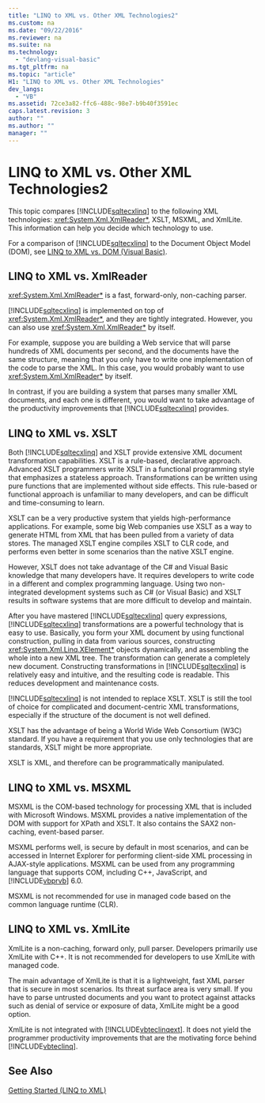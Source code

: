 ```yaml
---
title: "LINQ to XML vs. Other XML Technologies2"
ms.custom: na
ms.date: "09/22/2016"
ms.reviewer: na
ms.suite: na
ms.technology: 
  - "devlang-visual-basic"
ms.tgt_pltfrm: na
ms.topic: "article"
H1: "LINQ to XML vs. Other XML Technologies"
dev_langs: 
  - "VB"
ms.assetid: 72ce3a82-ffc6-488c-98e7-b9b40f3591ec
caps.latest.revision: 3
author: ""
ms.author: ""
manager: ""
---
```

# LINQ to XML vs. Other XML Technologies2
This topic compares [!INCLUDE[sqltecxlinq](../vs140/includes/sqltecxlinq_md.md)] to the following XML technologies: <xref:System.Xml.XmlReader*>, XSLT, MSXML, and XmlLite. This information can help you decide which technology to use.  
  
 For a comparison of [!INCLUDE[sqltecxlinq](../vs140/includes/sqltecxlinq_md.md)] to the Document Object Model (DOM), see [LINQ to XML vs. DOM (Visual Basic)](../vs140/linq-to-xml-vs.-dom--visual-basic-.md).  
  
## LINQ to XML vs. XmlReader  
 <xref:System.Xml.XmlReader*> is a fast, forward-only, non-caching parser.  
  
 [!INCLUDE[sqltecxlinq](../vs140/includes/sqltecxlinq_md.md)] is implemented on top of <xref:System.Xml.XmlReader*>, and they are tightly integrated. However, you can also use <xref:System.Xml.XmlReader*> by itself.  
  
 For example, suppose you are building a Web service that will parse hundreds of XML documents per second, and the documents have the same structure, meaning that you only have to write one implementation of the code to parse the XML. In this case, you would probably want to use <xref:System.Xml.XmlReader*> by itself.  
  
 In contrast, if you are building a system that parses many smaller XML documents, and each one is different, you would want to take advantage of the productivity improvements that [!INCLUDE[sqltecxlinq](../vs140/includes/sqltecxlinq_md.md)] provides.  
  
## LINQ to XML vs. XSLT  
 Both [!INCLUDE[sqltecxlinq](../vs140/includes/sqltecxlinq_md.md)] and XSLT provide extensive XML document transformation capabilities. XSLT is a rule-based, declarative approach. Advanced XSLT programmers write XSLT in a functional programming style that emphasizes a stateless approach. Transformations can be written using pure functions that are implemented without side effects. This rule-based or functional approach is unfamiliar to many developers, and can be difficult and time-consuming to learn.  
  
 XSLT can be a very productive system that yields high-performance applications. For example, some big Web companies use XSLT as a way to generate HTML from XML that has been pulled from a variety of data stores. The managed XSLT engine compiles XSLT to CLR code, and performs even better in some scenarios than the native XSLT engine.  
  
 However, XSLT does not take advantage of the C# and Visual Basic knowledge that many developers have. It requires developers to write code in a different and complex programming language. Using two non-integrated development systems such as C# (or Visual Basic) and XSLT results in software systems that are more difficult to develop and maintain.  
  
 After you have mastered [!INCLUDE[sqltecxlinq](../vs140/includes/sqltecxlinq_md.md)] query expressions, [!INCLUDE[sqltecxlinq](../vs140/includes/sqltecxlinq_md.md)] transformations are a powerful technology that is easy to use. Basically, you form your XML document by using functional construction, pulling in data from various sources, constructing <xref:System.Xml.Linq.XElement*> objects dynamically, and assembling the whole into a new XML tree. The transformation can generate a completely new document. Constructing transformations in [!INCLUDE[sqltecxlinq](../vs140/includes/sqltecxlinq_md.md)] is relatively easy and intuitive, and the resulting code is readable. This reduces development and maintenance costs.  
  
 [!INCLUDE[sqltecxlinq](../vs140/includes/sqltecxlinq_md.md)] is not intended to replace XSLT. XSLT is still the tool of choice for complicated and document-centric XML transformations, especially if the structure of the document is not well defined.  
  
 XSLT has the advantage of being a World Wide Web Consortium (W3C) standard. If you have a requirement that you use only technologies that are standards, XSLT might be more appropriate.  
  
 XSLT is XML, and therefore can be programmatically manipulated.  
  
## LINQ to XML vs. MSXML  
 MSXML is the COM-based technology for processing XML that is included with Microsoft Windows. MSXML provides a native implementation of the DOM with support for XPath and XSLT. It also contains the SAX2 non-caching, event-based parser.  
  
 MSXML performs well, is secure by default in most scenarios, and can be accessed in Internet Explorer for performing client-side XML processing in AJAX-style applications. MSXML can be used from any programming language that supports COM, including C++, JavaScript, and [!INCLUDE[vbprvb](../vs140/includes/vbprvb_md.md)] 6.0.  
  
 MSXML is not recommended for use in managed code based on the common language runtime (CLR).  
  
## LINQ to XML vs. XmlLite  
 XmlLite is a non-caching, forward only, pull parser. Developers primarily use XmlLite with C++. It is not recommended for developers to use XmlLite with managed code.  
  
 The main advantage of XmlLite is that it is a lightweight, fast XML parser that is secure in most scenarios. Its threat surface area is very small. If you have to parse untrusted documents and you want to protect against attacks such as denial of service or exposure of data, XmlLite might be a good option.  
  
 XmlLite is not integrated with [!INCLUDE[vbteclinqext](../vs140/includes/vbteclinqext_md.md)]. It does not yield the programmer productivity improvements that are the motivating force behind [!INCLUDE[vbteclinq](../vs140/includes/vbteclinq_md.md)].  
  
## See Also  
 [Getting Started (LINQ to XML)](../vs140/getting-started--linq-to-xml-1.md)